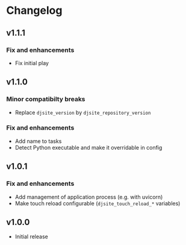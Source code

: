 # Changelog

## v1.1.1

### Fix and enhancements

- Fix initial play

## v1.1.0

### Minor compatibilty breaks

- Replace `djsite_version` by `djsite_repository_version`

### Fix and enhancements

- Add name to tasks
- Detect Python executable and make it overridable in config

## v1.0.1

### Fix and enhancements

- Add management of application process (e.g. with uvicorn)
- Make touch reload configurable (`djsite_touch_reload_*` variables)

## v1.0.0

- Initial release
